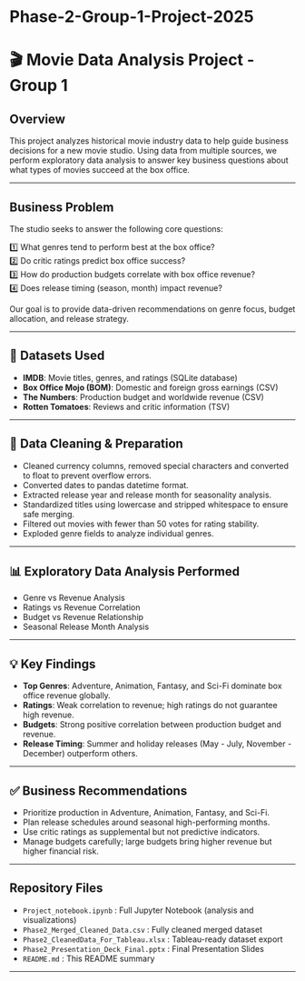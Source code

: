 
# Phase-2-Group-1-Project-2025

# 🎬 Movie Data Analysis Project - Group 1

##  Overview

This project analyzes historical movie industry data to help guide business decisions for a new movie studio. Using data from multiple sources, we perform exploratory data analysis to answer key business questions about what types of movies succeed at the box office.

---

## Business Problem

The studio seeks to answer the following core questions:

1️⃣ What genres tend to perform best at the box office?  
2️⃣ Do critic ratings predict box office success?  
3️⃣ How do production budgets correlate with box office revenue?  
4️⃣ Does release timing (season, month) impact revenue?

Our goal is to provide data-driven recommendations on genre focus, budget allocation, and release strategy.

---

## 📁 Datasets Used

- **IMDB**: Movie titles, genres, and ratings (SQLite database)
- **Box Office Mojo (BOM)**: Domestic and foreign gross earnings (CSV)
- **The Numbers**: Production budget and worldwide revenue (CSV)
- **Rotten Tomatoes**: Reviews and critic information (TSV)

---

## 🧹  Data Cleaning & Preparation

- Cleaned currency columns, removed special characters and converted to float to prevent overflow errors.
- Converted dates to pandas datetime format.
- Extracted release year and release month for seasonality analysis.
- Standardized titles using lowercase and stripped whitespace to ensure safe merging.
- Filtered out movies with fewer than 50 votes for rating stability.
- Exploded genre fields to analyze individual genres.

---

## 📊 Exploratory Data Analysis Performed

- Genre vs Revenue Analysis
- Ratings vs Revenue Correlation
- Budget vs Revenue Relationship
- Seasonal Release Month Analysis

---

## 💡 Key Findings

- **Top Genres**: Adventure, Animation, Fantasy, and Sci-Fi dominate box office revenue globally.
- **Ratings**: Weak correlation to revenue; high ratings do not guarantee high revenue.
- **Budgets**: Strong positive correlation between production budget and revenue.
- **Release Timing**: Summer and holiday releases (May - July, November - December) outperform others.

---

## ✅ Business Recommendations

- Prioritize production in Adventure, Animation, Fantasy, and Sci-Fi.
- Plan release schedules around seasonal high-performing months.
- Use critic ratings as supplemental but not predictive indicators.
- Manage budgets carefully; large budgets bring higher revenue but higher financial risk.

---

##  Repository Files

- `Project_notebook.ipynb` : Full Jupyter Notebook (analysis and visualizations)
- `Phase2_Merged_Cleaned_Data.csv` : Fully cleaned merged dataset
- `Phase2_CleanedData_For_Tableau.xlsx` : Tableau-ready dataset export
- `Phase2_Presentation_Deck_Final.pptx` : Final Presentation Slides
- `README.md` : This README summary

---


